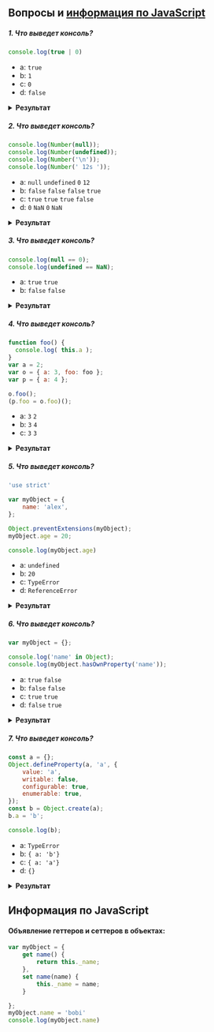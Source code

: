 ## Вопросы и [информация по JavaScript](#%d0%98%d0%bd%d1%84%d0%be%d1%80%d0%bc%d0%b0%d1%86%d0%b8%d1%8f-%d0%bf%d0%be-javascript)

##### 1. Что выведет консоль?

```javascript
console.log(true | 0)
```

- a: `true`
- b: `1`
- c: `0`
- d: `false`

<details><summary><b>Результат</b></summary>

#### Ответ: b

</details>

##### 2. Что выведет консоль?

```javascript
console.log(Number(null));
console.log(Number(undefined));
console.log(Number('\n'));
console.log(Number(' 12s '));
```

- a: `null` `undefined` `0` `12` 
- b: `false` `false` `false` `true`
- c: `true` `true` `true` `false`
- d: `0` `NaN` `0` `NaN`

<details><summary><b>Результат</b></summary>

#### Ответ: d

При преобразовании строки в число, движок сначала отсекает все пробельные символы, символы `\n`, и `\t` в начале и в конце строки, и возвращает `NaN` если обрезанная строка не представляет из себя корректное число. Если строка окажется пустой, то результатом будет `0`.

`null` и `undefined` обрабатываются по разному: `null` станет `0`, в то время как `undefined` станет `NaN`.

</details>

##### 3. Что выведет консоль?

```javascript
console.log(null == 0);
console.log(undefined == NaN);
```

- a: `true` `true`
- b: `false` `false`

<details><summary><b>Результат</b></summary>

#### Ответ: b

При применении `==` к `null` или `undefined`, численное преобразование не происходит, так как `null` может равняться только `null` или `undefined`, и ничему другому.

</details>

##### 4. Что выведет консоль?

```javascript
function foo() {
  console.log( this.a );
}
var a = 2;
var o = { a: 3, foo: foo };
var p = { a: 4 };

o.foo();
(p.foo = o.foo)();
```

- a: `3` `2`
- b: `3` `4`
- c: `3` `3`

<details><summary><b>Результат</b></summary>

#### Ответ: a

Результирующим значением выражения присваивания `p.foo = o.foo` является ссылка на нижележащий объект функции. Отсюда 
следует, что фактическим местом вызова будет просто `foo()`, а не `p.foo()` или `o.foo()`, как можно было ожидать. Согласно системе правил, упомянутых ранее, применяется правило связывания по умолчанию.

</details>

##### 5. Что выведет консоль?

```javascript
'use strict'

var myObject = {
    name: 'alex',
};

Object.preventExtensions(myObject);
myObject.age = 20;

console.log(myObject.age)
```

- a: `undefined`
- b: `20`
- c: `TypeError`
- d: `ReferenceError`

<details><summary><b>Результат</b></summary>

#### Ответ: c

`Object.preventExtensions(..)` запрещает возможность добавления новых свойств в объект, оставляя остальные свойства объекта без изменений. Если не действует режим strict, попытка создания b завершается неудачей без выдачи ошибки, обращение к свойству вернет  `undefined`. В режиме `strict` выдается ошибка `TypeError`.

Еще несколько полезных функций:

* `Object.seal(..)` - делает тоже самое, что и `Object.preventExtensions(..)`, но также все существующие свойства получают пометку `configurable:false`. Таким образом, к объекту не только нельзя добавлять новые свойства, но и также нельзя изменять конфигурацию или удалять cуществующие свойства (хотя вы можете изменять их значения).
* `Object.freeze(..)` создает «замороженный» объект; функция получает существующий объект и фактически вызывает для него `Object.seal(..)`, но также все свойства доступа к данным получают пометку `writable:false`, так что их значения не могут быть изменены.

</details>

##### 6. Что выведет консоль?

```javascript
var myObject = {};

console.log('name' in Object);
console.log(myObject.hasOwnProperty('name'));
```

- a: `true` `false`
- b: `false` `false`
- c: `true` `true`
- d: `false` `true`

<details><summary><b>Результат</b></summary>

#### Ответ: a

Оператор `in` проверяет, присутствует ли заданное свойство в объекте или на одном из более высоких уровней обхода цепочки `[[Prototype]]`. `hasOwnProperty(..)` только проверяет, присутствует ли свойство в объекте `myObject` или нет и не обращается к цепочке `[[Prototype]]`.

</details>

##### 7. Что выведет консоль?

```javascript
const a = {};
Object.defineProperty(a, 'a', {
    value: 'a',
    writable: false,
    configurable: true,
    enumerable: true,
});
const b = Object.create(a);
b.a = 'b';

console.log(b);
```

- a: `TypeError`
- b: `{ a: 'b'}`
- c: `{ a: 'a'}`
- d: `{}`

<details><summary><b>Результат</b></summary>

#### Ответ: d

Если свойство `a` находится выше в цепочке [[Prototype]] и оно помечено как доступное только для чтения `(writable: false)`, то запрещаются как назначение существующего свойства, так и создание замещенного свойства. Если код выполняется в режиме `strict` - `TypeError`, а если нет — присваивание значения свойства игнорируется. Замещение не происходит.

</details>

## Информация по JavaScript

#### Объявление геттеров и сеттеров в объектах:

```javascript
var myObject = {
    get name() {
        return this._name;
    },
    set name(name) {
        this._name = name;
    }

};
myObject.name = 'bobi'
console.log(myObject.name)
```


